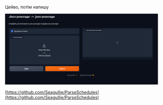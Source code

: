 Цейво, потім напишу

<img src="docs/interface.png" alt="Image Description">

[https://github.com/Seagullie/ParseSchedules](https://github.com/Seagullie/ParseSchedules)

